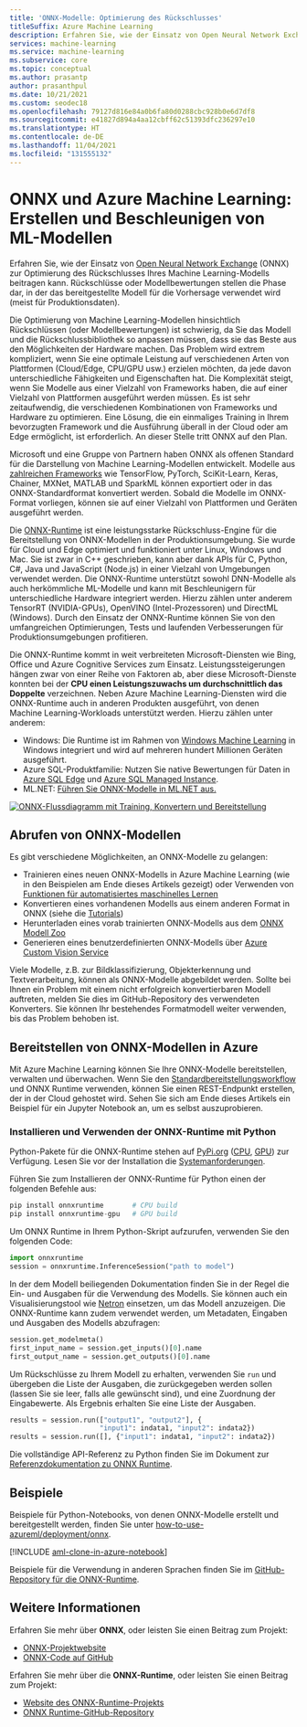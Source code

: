```yaml
---
title: 'ONNX-Modelle: Optimierung des Rückschlusses'
titleSuffix: Azure Machine Learning
description: Erfahren Sie, wie der Einsatz von Open Neural Network Exchange (ONNX) zur Optimierung des Rückschlusses Ihres Machine Learning-Modells beitragen kann.
services: machine-learning
ms.service: machine-learning
ms.subservice: core
ms.topic: conceptual
ms.author: prasantp
author: prasanthpul
ms.date: 10/21/2021
ms.custom: seodec18
ms.openlocfilehash: 79127d816e84a0b6fa80d0288cbc928b0e6d7df8
ms.sourcegitcommit: e41827d894a4aa12cbff62c51393dfc236297e10
ms.translationtype: HT
ms.contentlocale: de-DE
ms.lasthandoff: 11/04/2021
ms.locfileid: "131555132"
---
```

# <a name="onnx-and-azure-machine-learning-create-and-accelerate-ml-models"></a>ONNX und Azure Machine Learning: Erstellen und Beschleunigen von ML-Modellen

Erfahren Sie, wie der Einsatz von [Open Neural Network Exchange](https://onnx.ai) (ONNX) zur Optimierung des Rückschlusses Ihres Machine Learning-Modells beitragen kann. Rückschlüsse oder Modellbewertungen stellen die Phase dar, in der das bereitgestellte Modell für die Vorhersage verwendet wird (meist für Produktionsdaten). 

Die Optimierung von Machine Learning-Modellen hinsichtlich Rückschlüssen (oder Modellbewertungen) ist schwierig, da Sie das Modell und die Rückschlussbibliothek so anpassen müssen, dass sie das Beste aus den Möglichkeiten der Hardware machen. Das Problem wird extrem kompliziert, wenn Sie eine optimale Leistung auf verschiedenen Arten von Plattformen (Cloud/Edge, CPU/GPU usw.) erzielen möchten, da jede davon unterschiedliche Fähigkeiten und Eigenschaften hat. Die Komplexität steigt, wenn Sie Modelle aus einer Vielzahl von Frameworks haben, die auf einer Vielzahl von Plattformen ausgeführt werden müssen. Es ist sehr zeitaufwendig, die verschiedenen Kombinationen von Frameworks und Hardware zu optimieren. Eine Lösung, die ein einmaliges Training in Ihrem bevorzugten Framework und die Ausführung überall in der Cloud oder am Edge ermöglicht, ist erforderlich. An dieser Stelle tritt ONNX auf den Plan.

Microsoft und eine Gruppe von Partnern haben ONNX als offenen Standard für die Darstellung von Machine Learning-Modellen entwickelt. Modelle aus [zahlreichen Frameworks](https://onnx.ai/supported-tools) wie TensorFlow, PyTorch, SciKit-Learn, Keras, Chainer, MXNet, MATLAB und SparkML können exportiert oder in das ONNX-Standardformat konvertiert werden. Sobald die Modelle im ONNX-Format vorliegen, können sie auf einer Vielzahl von Plattformen und Geräten ausgeführt werden.

Die [ONNX-Runtime](https://onnxruntime.ai) ist eine leistungsstarke Rückschluss-Engine für die Bereitstellung von ONNX-Modellen in der Produktionsumgebung. Sie wurde für Cloud und Edge optimiert und funktioniert unter Linux, Windows und Mac. Sie ist zwar in C++ geschrieben, kann aber dank APIs für C, Python, C#, Java und JavaScript (Node.js) in einer Vielzahl von Umgebungen verwendet werden. Die ONNX-Runtime unterstützt sowohl DNN-Modelle als auch herkömmliche ML-Modelle und kann mit Beschleunigern für unterschiedliche Hardware integriert werden. Hierzu zählen unter anderem TensorRT (NVIDIA-GPUs), OpenVINO (Intel-Prozessoren) und DirectML (Windows). Durch den Einsatz der ONNX-Runtime können Sie von den umfangreichen Optimierungen, Tests und laufenden Verbesserungen für Produktionsumgebungen profitieren.

Die ONNX-Runtime kommt in weit verbreiteten Microsoft-Diensten wie Bing, Office und Azure Cognitive Services zum Einsatz. Leistungssteigerungen hängen zwar von einer Reihe von Faktoren ab, aber diese Microsoft-Dienste konnten bei der __CPU einen Leistungszuwachs um durchschnittlich das Doppelte__ verzeichnen. Neben Azure Machine Learning-Diensten wird die ONNX-Runtime auch in anderen Produkten ausgeführt, von denen Machine Learning-Workloads unterstützt werden. Hierzu zählen unter anderem:
+ Windows: Die Runtime ist im Rahmen von [Windows Machine Learning](/windows/ai/windows-ml/) in Windows integriert und wird auf mehreren hundert Millionen Geräten ausgeführt. 
+ Azure SQL-Produktfamilie: Nutzen Sie native Bewertungen für Daten in [Azure SQL Edge](../azure-sql-edge/onnx-overview.md) und [Azure SQL Managed Instance](../azure-sql/managed-instance/machine-learning-services-overview.md).
+ ML.NET: [Führen Sie ONNX-Modelle in ML.NET aus.](/dotnet/machine-learning/tutorials/object-detection-onnx)


[![ONNX-Flussdiagramm mit Training, Konvertern und Bereitstellung](./media/concept-onnx/onnx.png)](././media/concept-onnx/onnx.png#lightbox)

## <a name="get-onnx-models"></a>Abrufen von ONNX-Modellen

Es gibt verschiedene Möglichkeiten, an ONNX-Modelle zu gelangen:
+ Trainieren eines neuen ONNX-Modells in Azure Machine Learning (wie in den Beispielen am Ende dieses Artikels gezeigt) oder Verwenden von [Funktionen für automatisiertes maschinelles Lernen](concept-automated-ml.md#automl--onnx)
+ Konvertieren eines vorhandenen Modells aus einem anderen Format in ONNX (siehe die [Tutorials](https://github.com/onnx/tutorials)) 
+ Herunterladen eines vorab trainierten ONNX-Modells aus dem [ONNX Modell Zoo](https://github.com/onnx/models)
+ Generieren eines benutzerdefinierten ONNX-Modells über [Azure Custom Vision Service](../cognitive-services/custom-vision-service/index.yml) 

Viele Modelle, z.B. zur Bildklassifizierung, Objekterkennung und Textverarbeitung, können als ONNX-Modelle abgebildet werden. Sollte bei Ihnen ein Problem mit einem nicht erfolgreich konvertierbaren Modell auftreten, melden Sie dies im GitHub-Repository des verwendeten Konverters. Sie können Ihr bestehendes Formatmodell weiter verwenden, bis das Problem behoben ist.

## <a name="deploy-onnx-models-in-azure"></a>Bereitstellen von ONNX-Modellen in Azure

Mit Azure Machine Learning können Sie Ihre ONNX-Modelle bereitstellen, verwalten und überwachen. Wenn Sie den [Standardbereitstellungsworkflow](concept-model-management-and-deployment.md) und ONNX Runtime verwenden, können Sie einen REST-Endpunkt erstellen, der in der Cloud gehostet wird. Sehen Sie sich am Ende dieses Artikels ein Beispiel für ein Jupyter Notebook an, um es selbst auszuprobieren. 

### <a name="install-and-use-onnx-runtime-with-python"></a>Installieren und Verwenden der ONNX-Runtime mit Python

Python-Pakete für die ONNX-Runtime stehen auf [PyPi.org](https://pypi.org) ([CPU](https://pypi.org/project/onnxruntime), [GPU](https://pypi.org/project/onnxruntime-gpu)) zur Verfügung. Lesen Sie vor der Installation die [Systemanforderungen](https://github.com/Microsoft/onnxruntime#system-requirements). 

 Führen Sie zum Installieren der ONNX-Runtime für Python einen der folgenden Befehle aus: 
```python   
pip install onnxruntime       # CPU build
pip install onnxruntime-gpu   # GPU build
```

Um ONNX Runtime in Ihrem Python-Skript aufzurufen, verwenden Sie den folgenden Code:    
```python
import onnxruntime
session = onnxruntime.InferenceSession("path to model")
```

In der dem Modell beiliegenden Dokumentation finden Sie in der Regel die Ein- und Ausgaben für die Verwendung des Modells. Sie können auch ein Visualisierungstool wie [Netron](https://github.com/lutzroeder/Netron) einsetzen, um das Modell anzuzeigen. Die ONNX-Runtime kann zudem verwendet werden, um Metadaten, Eingaben und Ausgaben des Modells abzufragen:    
```python
session.get_modelmeta()
first_input_name = session.get_inputs()[0].name
first_output_name = session.get_outputs()[0].name
```

Um Rückschlüsse zu Ihrem Modell zu erhalten, verwenden Sie `run` und übergeben die Liste der Ausgaben, die zurückgegeben werden sollen (lassen Sie sie leer, falls alle gewünscht sind), und eine Zuordnung der Eingabewerte. Als Ergebnis erhalten Sie eine Liste der Ausgaben.  
```python
results = session.run(["output1", "output2"], {
                      "input1": indata1, "input2": indata2})
results = session.run([], {"input1": indata1, "input2": indata2})
```

Die vollständige API-Referenz zu Python finden Sie im Dokument zur [Referenzdokumentation zu ONNX Runtime](https://onnxruntime.ai/docs/api/python/api_summary.html).  

## <a name="examples"></a>Beispiele
Beispiele für Python-Notebooks, von denen ONNX-Modelle erstellt und bereitgestellt werden, finden Sie unter [how-to-use-azureml/deployment/onnx](https://github.com/Azure/MachineLearningNotebooks/blob/master/how-to-use-azureml/deployment/onnx).

[!INCLUDE [aml-clone-in-azure-notebook](../../includes/aml-clone-for-examples.md)]

Beispiele für die Verwendung in anderen Sprachen finden Sie im [GitHub-Repository für die ONNX-Runtime](https://github.com/microsoft/onnxruntime/tree/master/samples).

## <a name="more-info"></a>Weitere Informationen

Erfahren Sie mehr über **ONNX**, oder leisten Sie einen Beitrag zum Projekt:
+ [ONNX-Projektwebsite](https://onnx.ai)
+ [ONNX-Code auf GitHub](https://github.com/onnx/onnx)

Erfahren Sie mehr über die **ONNX-Runtime**, oder leisten Sie einen Beitrag zum Projekt:
+ [Website des ONNX-Runtime-Projekts](https://onnxruntime.ai)
+ [ONNX Runtime-GitHub-Repository](https://github.com/Microsoft/onnxruntime)
